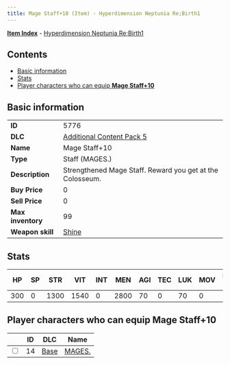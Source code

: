 ```yaml
---
title: Mage Staff+10 (Item) - Hyperdimension Neptunia Re;Birth1
---
```


[**Item Index**](/neptunia/rb1/item/index.html) - [Hyperdimension Neptunia Re;Birth1](/neptunia/rb1)

## Contents

- [Basic information](#basic-information)
- [Stats](#stats)
- [Player characters who can equip **Mage Staff+10**](#player-characters-who-can-equip-mage-staff-10)
## Basic information

|   |   |
| -- | -- |
| **ID** | 5776 |
| **DLC** | [Additional Content Pack 5](/neptunia/rb1/dlc/14-pack5.html) |
| **Name** | Mage Staff+10 |
| **Type** | Staff (MAGES.) |
| **Description** | Strengthened Mage Staff. Reward you get at the Colosseum. |
| **Buy Price** | 0 |
| **Sell Price** | 0 |
| **Max inventory** | 99 |
| **Weapon skill** | [Shine](/neptunia/rb1/skill/1-2801-shine.html) |


## Stats

| HP | SP | STR | VIT | INT | MEN | AGI | TEC | LUK | MOV | Fire res. | Ice res. | Wind res. | Lightning res. |
| -- | -- | --- | --- | --- | --- | --- | --- | --- | --- | --------- | -------- | --------- | -------------- |
| 300 | 0 | 1300 | 1540 | 0 | 2800 | 70 | 0 | 70 | 0 | 0 | 0 | 0 | 0 |


## Player characters who can equip **Mage Staff+10**

|    | ID | DLC | Name |
| -- | -- | --- | ---- |
| <input type="checkbox" id="rb1-player-1-14" class="trackbox" /> | 14 | [Base](/neptunia/rb1/dlc/1-base.html) | [MAGES.](/neptunia/rb1/player/1-14-mages.html) |
